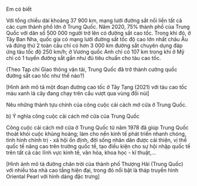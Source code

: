 Em có biết

Với tổng chiều dài khoảng 37 900 km, mạng lưới đường sắt nối liền tất cả các cụm thành phố lớn ở Trung Quốc. Năm 2020, 75% thành phố của Trung Quốc với dân số 500 000 người trở lên có đường sắt cao tốc. Trong khi đó, ở Tây Ban Nha, quốc gia có mạng lưới đường sắt tốc độ cao lớn nhất châu Âu và đứng thứ 2 toàn cầu chỉ có hơn 3 000 km đường sắt chuyên dụng đáp ứng tàu tốc độ 250 km/h; ở Vương quốc Anh chỉ có 107 km trong khi ở Mỹ chỉ có 1 tuyến đường sắt gần như đủ tiêu chuẩn cho tàu cao tốc.

(Theo Tạp chí Giao thông vận tải, Trung Quốc đã trở thành cường quốc đường sắt cao tốc như thế nào?)

[Hình ảnh mô tả một đoạn đường cao tốc ở Tây Tạng (2021) với tàu cao tốc màu xanh lá cây đang chạy trên cầu vượt qua vùng đồi núi]

Nêu những thành tựu chính của công cuộc cải cách mở cửa ở Trung Quốc.

b) Ý nghĩa công cuộc cải cách mở cửa của Trung Quốc

Công cuộc cải cách mở cửa ở Trung Quốc từ năm 1978 đã giúp Trung Quốc thoát khỏi cuộc khủng hoảng; làm cho nền kinh tế phát triển nhanh chóng, tình hình chính trị - xã hội ổn định, đời sống nhân dân được cải thiện, vị thế quốc tế nâng cao trên trường quốc tế, tạo điều kiện cho sự hội nhập quốc tế trên tất cả các lĩnh vực kinh tế, văn hóa, khoa học - kĩ thuật,...

[Hình ảnh mô tả đường chân trời của thành phố Thượng Hải (Trung Quốc) với nhiều tòa nhà cao tầng hiện đại, trong đó nổi bật là tháp truyền hình Oriental Pearl với hình dáng đặc trưng]